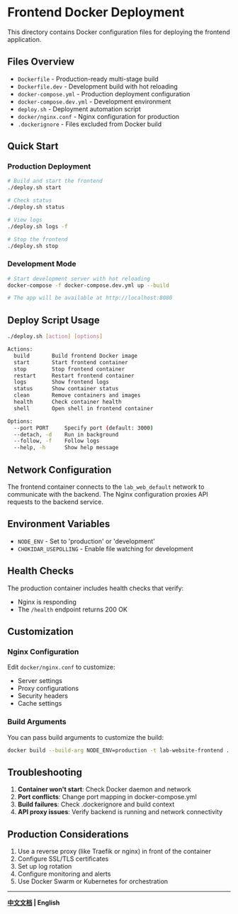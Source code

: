 # Frontend Docker Deployment

This directory contains Docker configuration files for deploying the frontend application.

## Files Overview

- `Dockerfile` - Production-ready multi-stage build
- `Dockerfile.dev` - Development build with hot reloading
- `docker-compose.yml` - Production deployment configuration
- `docker-compose.dev.yml` - Development environment
- `deploy.sh` - Deployment automation script
- `docker/nginx.conf` - Nginx configuration for production
- `.dockerignore` - Files excluded from Docker build

## Quick Start

### Production Deployment

```bash
# Build and start the frontend
./deploy.sh start

# Check status
./deploy.sh status

# View logs
./deploy.sh logs -f

# Stop the frontend
./deploy.sh stop
```

### Development Mode

```bash
# Start development server with hot reloading
docker-compose -f docker-compose.dev.yml up --build

# The app will be available at http://localhost:8080
```

## Deploy Script Usage

```bash
./deploy.sh [action] [options]

Actions:
  build       Build frontend Docker image
  start       Start frontend container
  stop        Stop frontend container
  restart     Restart frontend container
  logs        Show frontend logs
  status      Show container status
  clean       Remove containers and images
  health      Check container health
  shell       Open shell in frontend container

Options:
  --port PORT     Specify port (default: 3000)
  --detach, -d    Run in background
  --follow, -f    Follow logs
  --help, -h      Show help message
```

## Network Configuration

The frontend container connects to the `lab_web_default` network to communicate with the backend. The Nginx configuration proxies API requests to the backend service.

## Environment Variables

- `NODE_ENV` - Set to 'production' or 'development'
- `CHOKIDAR_USEPOLLING` - Enable file watching for development

## Health Checks

The production container includes health checks that verify:
- Nginx is responding
- The `/health` endpoint returns 200 OK

## Customization

### Nginx Configuration

Edit `docker/nginx.conf` to customize:
- Server settings
- Proxy configurations
- Security headers
- Cache settings

### Build Arguments

You can pass build arguments to customize the build:

```bash
docker build --build-arg NODE_ENV=production -t lab-website-frontend .
```

## Troubleshooting

1. **Container won't start**: Check Docker daemon and network
2. **Port conflicts**: Change port mapping in docker-compose.yml
3. **Build failures**: Check .dockerignore and build context
4. **API proxy issues**: Verify backend is running and network connectivity

## Production Considerations

1. Use a reverse proxy (like Traefik or nginx) in front of the container
2. Configure SSL/TLS certificates
3. Set up log rotation
4. Configure monitoring and alerts
5. Use Docker Swarm or Kubernetes for orchestration

---

**[中文文档](./DOCKER_zh-CN.md) | English**